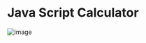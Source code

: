 # Java Script Calculator

![image](https://user-images.githubusercontent.com/88975401/193437349-07df23f4-8a3e-4eee-9fc5-11a26b4ec3d6.png)
